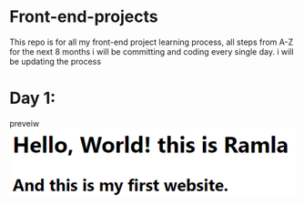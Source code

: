 # Front-end-projects
This repo is for all my front-end project learning process, all steps from A-Z
for the next 8 months i will be committing and coding  every single day.
i will be updating the process

# Day 1:  
  preveiw
![alt text](<Screenshot 2025-06-02 122914.png>)